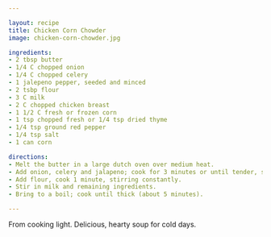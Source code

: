 ```yaml
---

layout: recipe
title: Chicken Corn Chowder
image: chicken-corn-chowder.jpg

ingredients:
- 2 tbsp butter
- 1/4 C chopped onion
- 1/4 C chopped celery
- 1 jalepeno pepper, seeded and minced
- 2 tsbp flour
- 3 C milk
- 2 C chopped chicken breast
- 1 1/2 C fresh or frozen corn
- 1 tsp chopped fresh or 1/4 tsp dried thyme
- 1/4 tsp ground red pepper
- 1/4 tsp salt
- 1 can corn

directions:
- Melt the butter in a large dutch oven over medium heat. 
- Add onion, celery and jalapeno; cook for 3 minutes or until tender, stirring frequently. 
- Add flour, cook 1 minute, stirring constantly. 
- Stir in milk and remaining ingredients.
- Bring to a boil; cook until thick (about 5 minutes).

---
```

From cooking light. Delicious, hearty soup for cold days.